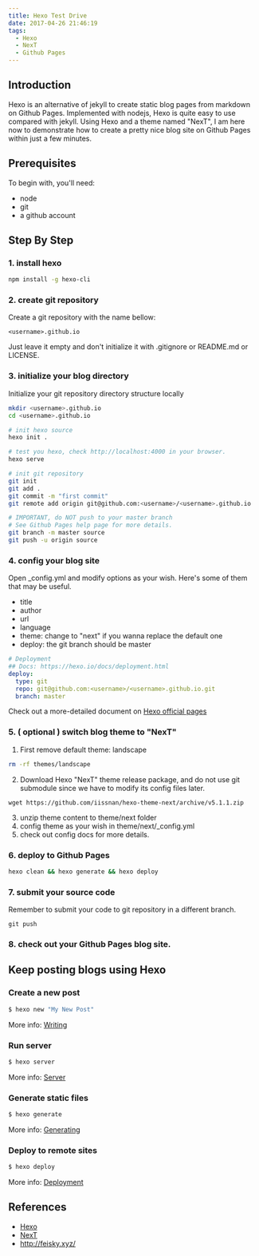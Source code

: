 ```yaml
---
title: Hexo Test Drive
date: 2017-04-26 21:46:19
tags: 
  - Hexo
  - NexT
  - Github Pages
---
```


## Introduction 
Hexo is an alternative of jekyll to create static blog pages from markdown on Github Pages. Implemented with nodejs, Hexo is quite easy to use compared with jekyll. Using Hexo and a theme named "NexT", I am here now to demonstrate how to create a pretty nice blog site on Github Pages within just a few minutes.

<!-- more --> 

## Prerequisites
To begin with, you'll need:
* node 
* git 
* a github account


## Step By Step
### 1. install hexo
``` bash
npm install -g hexo-cli

```
### 2. create git repository
Create a git repository with the name bellow:
```
<username>.github.io
```
Just leave it empty and don't initialize it with .gitignore or README.md or LICENSE.

### 3. initialize your blog directory
Initialize your git repository directory structure locally
``` bash
mkdir <username>.github.io
cd <username>.github.io

# init hexo source 
hexo init .

# test you hexo, check http://localhost:4000 in your browser.
hexo serve 

# init git repository
git init
git add .
git commit -m "first commit"
git remote add origin git@github.com:<username>/<username>.github.io

# IMPORTANT, do NOT push to your master branch 
# See Github Pages help page for more details.
git branch -m master source
git push -u origin source
```

### 4. config your blog site
Open _config.yml and modify options as your wish. Here's some of them that may be useful.
* title
* author
* url 
* language
* theme: change to "next" if you wanna replace the default one
* deploy: the git branch should be master
``` yaml
# Deployment
## Docs: https://hexo.io/docs/deployment.html
deploy:
  type: git
  repo: git@github.com:<username>/<username>.github.io.git
  branch: master
```
Check out a more-detailed document on [Hexo official pages](https://hexo.io/docs/configuration.html)

### 5. ( optional ) switch blog theme to "NexT"
1. First remove default theme: landscape
``` bash
rm -rf themes/landscape
```
2. Download Hexo "NexT" theme release package, and do not use git submodule since we have to modify its config files later.
```
wget https://github.com/iissnan/hexo-theme-next/archive/v5.1.1.zip
```
3. unzip theme content to theme/next folder
4. config theme as your wish in theme/next/_config.yml
5. check out config docs for more details.[](http://theme-next.iissnan.com/theme-settings.html)

### 6. deploy to Github Pages
``` bash
hexo clean && hexo generate && hexo deploy
```
### 7. submit your source code 
Remember to submit your code to git repository in a different branch.
```
git push
```
### 8. check out your Github Pages blog site.


## Keep posting blogs using Hexo
### Create a new post

``` bash
$ hexo new "My New Post"
```

More info: [Writing](https://hexo.io/docs/writing.html)

### Run server

``` bash
$ hexo server
```

More info: [Server](https://hexo.io/docs/server.html)

### Generate static files

``` bash
$ hexo generate
```

More info: [Generating](https://hexo.io/docs/generating.html)

### Deploy to remote sites

``` bash
$ hexo deploy
```

More info: [Deployment](https://hexo.io/docs/deployment.html)



## References
* [Hexo](https://hexo.io/)
* [NexT](http://theme-next.iissnan.com/)
* http://feisky.xyz/
